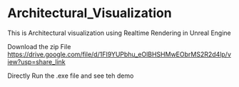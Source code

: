 # Architectural_Visualization

This is Architectural visualization using Realtime Rendering in Unreal Engine

Download the zip File 
https://drive.google.com/file/d/1FI9YUPbhu_eOlBHSHMwEObrMS2R2d4lp/view?usp=share_link

Directly Run the .exe file and see teh demo
